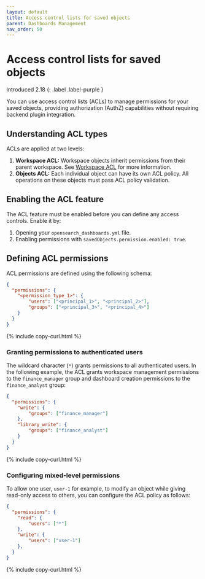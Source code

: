 ```yaml
---
layout: default
title: Access control lists for saved objects
parent: Dashboards Management
nav_order: 50
---
```


# Access control lists for saved objects
Introduced 2.18
{: .label .label-purple }

You can use access control lists (ACLs) to manage permissions for your saved objects, providing authorization (AuthZ) capabilities without requiring backend plugin integration.

## Understanding ACL types

ACLs are applied at two levels:

1. **Workspace ACL:** Workspace objects inherit permissions from their parent workspace. See [Workspace ACL]({{site.url}}{{site.baseurl}}/dashboards/workspace/workspace-acl) for more information.
2. **Objects ACL:** Each individual object can have its own ACL policy. All operations on these objects must pass ACL policy validation.

## Enabling the ACL feature

The ACL feature must be enabled before you can define any access controls. Enable it by:

1. Opening your `opensearch_dashboards.yml` file.
2. Enabling permissions with `savedObjects.permission.enabled: true`.

## Defining ACL permissions

ACL permissions are defined using the following schema: 

```json
{
  "permissions": {
    "<permission_type_1>": {
        "users": ["<principal_1>", "<principal_2>"],
        "groups": ["<principal_3>", "<principal_4>"]
    }
  } 
}
```
{% include copy-curl.html %}

### Granting permissions to authenticated users

The wildcard character (`*`) grants permissions to all authenticated users. In the following example, the ACL grants workspace management permissions to the `finance_manager` group and dashboard creation permissions to the `finance_analyst` group:

```json
{
  "permissions": {
    "write": {
        "groups": ["finance_manager"]
    },
    "library_write": {
        "groups": ["finance_analyst"]
    }
  } 
}
```
{% include copy-curl.html %}

### Configuring mixed-level permissions

To allow one user, `user-1` for example, to modify an object while giving read-only access to others, you can configure the ACL policy as follows:

```json
{
  "permissions": {
    "read": {
        "users": ["*"]
    },
    "write": {
        "users": ["user-1"]
    },
  }
}
```
{% include copy-curl.html %}
